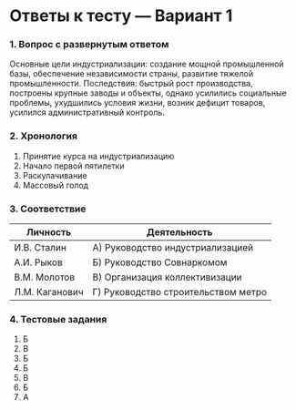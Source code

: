 # Ответы к тесту — Вариант 1

### 1. Вопрос с развернутым ответом

Основные цели индустриализации: создание мощной промышленной базы, обеспечение независимости страны, развитие тяжелой промышленности. Последствия: быстрый рост производства, построены крупные заводы и объекты, однако усилились социальные проблемы, ухудшились условия жизни, возник дефицит товаров, усилился административный контроль.

### 2. Хронология

1. Принятие курса на индустриализацию  
2. Начало первой пятилетки  
3. Раскулачивание  
4. Массовый голод

### 3. Соответствие

| Личность        | Деятельность                    |
|-----------------|---------------------------------|
| И.В. Сталин     | А) Руководство индустриализацией|
| А.И. Рыков      | Б) Руководство Совнаркомом      |
| В.М. Молотов    | В) Организация коллективизации  |
| Л.М. Каганович  | Г) Руководство строительством метро|

### 4. Тестовые задания

1. Б  
2. В  
3. Б  
4. Б  
5. В  
6. Б  
7. А  
